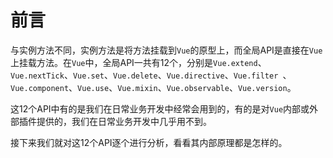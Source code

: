 # 前言

与实例方法不同，实例方法是将方法挂载到`Vue`的原型上，而全局API是直接在`Vue`上挂载方法。在`Vue`中，全局API一共有12个，分别是`Vue.extend`、`Vue.nextTick`、`Vue.set`、`Vue.delete`、`Vue.directive`、`Vue.filter `、`Vue.component`、`Vue.use`、`Vue.mixin`、`Vue.observable`、`Vue.version`。

这12个API中有的是我们在日常业务开发中经常会用到的，有的是对`Vue`内部或外部插件提供的，我们在日常业务开发中几乎用不到。

接下来我们就对这12个API逐个进行分析，看看其内部原理都是怎样的。
